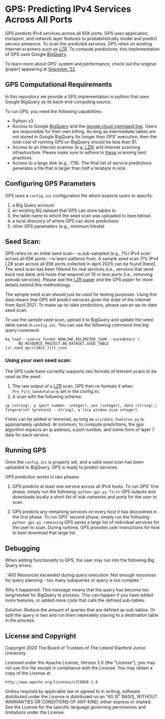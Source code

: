 # GPS: Predicting IPv4 Services Across All Ports

GPS predicts IPv4 services across all 65K ports. 
GPS uses application, transport, and network layer features to probabilistically model and predict service presence.
To scan the predicted services, GPS relies on existing Internet scanners such as [LZR](https://github.com/stanford-esrg/lzr).
To compute predictions, this implementation of GPS uses Google [BigQuery](http://bigquery.cloud.google.com). 

To learn more about GPS' system and performance, check out the original [paper] appearing at [Sigcomm '22](https://conferences.sigcomm.org/sigcomm/2022/).

## GPS Computational Requirements

In this repository we provide a GPS implementation in python that uses Google BigQuery as its back-end computing source.

To run GPS, you need the following capabilities:
- Python v3
- Access to Google [BigQuery](http://bigquery.cloud.google.com) and the [google cloud command line](https://cloud.google.com/sdk/docs/install).
Users are responsible for their own billing. 
As long as intermediate tables are not stored in Google BigQuery for longer than GPS' execution, then the total cost of running GPS on BigQuery should be less than \$1. 
- Access to an Internet scanner (e.g.,[LZR](https://github.com/stanford-esrg/lzr)) and Internet scanning infrastructure. Please make sure to adhere to [these](https://github.com/zmap/zmap/wiki/Scanning-Best-Practices) scanning best practices.
- Access to a large disk (e.g., 1TB). The final list of service predictions generates a file that is larger than half a terabyte in size. 

## Configuring GPS Parameters

GPS uses a `config.ini` configuration file which expects users to specify:
1. a Big Query account
2. an existing BQ dataset that GPS can store tables to
3. the table name to which the seed scan was uploaded to (see below)
4. a local directory of where GPS can store predictions
5. other GPS parameters (e.g., minimum hitrate)


## Seed Scan:

GPS relies on an initial seed scan---a sub-sampled (e.g., 1\%) IPv4 scan across all 65K ports---to learn patterns from. 
A sample seed scan (1\% IPv4 LZR scan across all 65K ports collected in April 2021) can be found [here].
The seed scan has been filtered for real services (i.e., services that send back real data) and hosts that respond on 10 or less ports (i.e., removing pseudo services). 
Please see the [LZR paper](https://lizizhikevich.github.io/assets/papers/lzr.pdf) and the GPS paper for more details behind this methodology. 

The sample seed scan should just be used for testing purposes.
Using this data means that GPS will predict services given the state of the Internet from April 2021. 
To make up-to-date predictions, please use an up-to-date seed scan. 

To use the sample seed scan, upload it to BigQuery and update the seed table name in `config.ini`.
You can use the following command-line big query command:
```
bq load --source_format NEWLINE_DELIMITED_JSON --autodetect \
      BQ_RESOURCE_PROJECT.BQ_DATASET.SEED_TABLE lzr_seed_april2021_filt.json
```

### Using your own seed scan:

The GPS code base currently supports two formats of Interent scans to be used as the seed:
1. The raw output of a [LZR](https://github.com/stanford-esrg/lzr) scan. 
GPS then re-formats it when ``Pre_Filt_Seed=False`` is set in the config.ini. 
3. A scan with the following schema:
```
ip (string), p (port number- integer), asn (integer), data (string),\
fingerprint (protocol - string), w (tcp window size-integer).
```
Fields can be added or removed, as long as ``src/data_features.py`` is appropriately updated. 
At minimum, to compute predictions, the gps algorithm expects an ip address, a port number, and some form of layer 7 data for each service.

## Running GPS

Once the ``config.ini`` is properly set, and a valid seed scan has been uploaded to BigQuery, GPS is ready to predict services.

GPS prediction works in two phases:

1. GPS predicts at least one service across all IPv4 hosts. 
To run GPS' first phase, simply run the following:
``python gps.py first``
GPS outputs and downloads locally a short list of sub-networks and ports for the user to scan.

3. GPS predicts any remaining services on every host it has discovered in the first phase. 
To run GPS' second phase, simply run the following:
``python gps.py remaining``
GPS saves a large list of individual services for the user to scan. 
During runtime, GPS provides user instructions for how to best download that large list.

## Debugging

When adding functionality to GPS, the user may run into the following Big Query errors: 

``400 Resources exceeded during query execution: Not enough resources for query planning - too many subqueries or query is too complex.''
    
Why it happened: This message means that the query has become too long/nested for BigQuery to process. 
This can happen if you have added more features, or added more code that calls the defined sub-tables.

Solution: Reduce the amount of queries that are defined as sub-tables. Or split the query in two and run them seperately (saving to a destination table in the process. 



## License and Copyright

Copyright 2020 The Board of Trustees of The Leland Stanford Junior University

Licensed under the Apache License, Version 2.0 (the "License");
you may not use this file except in compliance with the License.
You may obtain a copy of the License at

    http://www.apache.org/licenses/LICENSE-2.0

Unless required by applicable law or agreed to in writing, software
distributed under the License is distributed on an "AS IS" BASIS,
WITHOUT WARRANTIES OR CONDITIONS OF ANY KIND, either express or implied.
See the License for the specific language governing permissions and
limitations under the License.
